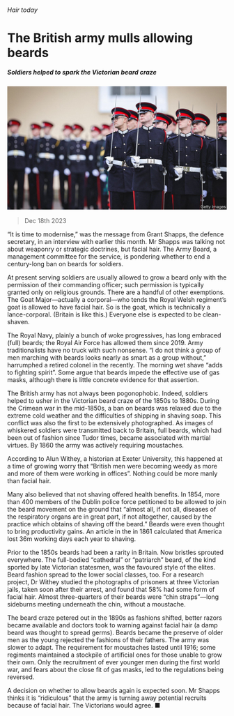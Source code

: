 ###### Hair today

# The British army mulls allowing beards 

##### Soldiers helped to spark the Victorian beard craze 

![image](images/20231223_BRP501.jpg) 

> Dec 18th 2023 

“It is time to modernise,” was the message from Grant Shapps, the defence secretary, in an interview with  earlier this month. Mr Shapps was talking not about weaponry or strategic doctrines, but facial hair. The Army Board, a management committee for the service, is pondering whether to end a century-long ban on beards for soldiers. 

At present serving soldiers are usually allowed to grow a beard only with the permission of their commanding officer; such permission is typically granted only on religious grounds. There are a handful of other exemptions. The Goat Major—actually a corporal—who tends the Royal Welsh regiment’s goat is allowed to have facial hair. So is the goat, which is technically a lance-corporal. (Britain is like this.) Everyone else is expected to be clean-shaven. 

The Royal Navy, plainly a bunch of woke progressives, has long embraced (full) beards; the Royal Air Force has allowed them since 2019. Army traditionalists have no truck with such nonsense. “I do not think a group of men marching with beards looks nearly as smart as a group without,” harrumphed a retired colonel in the  recently. The morning wet shave “adds to fighting spirit”. Some argue that beards impede the effective use of gas masks, although there is little concrete evidence for that assertion.

The British army has not always been pogonophobic. Indeed, soldiers helped to usher in the Victorian beard craze of the 1850s to 1880s. During the Crimean war in the mid-1850s, a ban on beards was relaxed due to the extreme cold weather and the difficulties of shipping in shaving soap. This conflict was also the first to be extensively photographed. As images of whiskered soldiers were transmitted back to Britain, full beards, which had been out of fashion since Tudor times, became associated with martial virtues. By 1860 the army was actively requiring moustaches.

According to Alun Withey, a historian at Exeter University, this happened at a time of growing worry that “British men were becoming weedy as more and more of them were working in offices”. Nothing could be more manly than facial hair.

Many also believed that not shaving offered health benefits. In 1854, more than 400 members of the Dublin police force petitioned to be allowed to join the beard movement on the ground that “almost all, if not all, diseases of the respiratory organs are in great part, if not altogether, caused by the practice which obtains of shaving off the beard.” Beards were even thought to bring productivity gains. An article in the  in 1861 calculated that America lost 36m working days each year to shaving. 

Prior to the 1850s beards had been a rarity in Britain. Now bristles sprouted everywhere. The full-bodied “cathedral” or “patriarch” beard, of the kind sported by late Victorian statesmen, was the favoured style of the elites. Beard fashion spread to the lower social classes, too. For a research project, Dr Withey studied the photographs of prisoners at three Victorian jails, taken soon after their arrest, and found that 58% had some form of facial hair. Almost three-quarters of their beards were “chin straps”—long sideburns meeting underneath the chin, without a moustache. 

The beard craze petered out in the 1890s as fashions shifted, better razors became available and doctors took to warning against facial hair (a damp beard was thought to spread germs). Beards became the preserve of older men as the young rejected the fashions of their fathers. The army was slower to adapt. The requirement for moustaches lasted until 1916; some regiments maintained a stockpile of artificial ones for those unable to grow their own. Only the recruitment of ever younger men during the first world war, and fears about the close fit of gas masks, led to the regulations being reversed.

A decision on whether to allow beards again is expected soon. Mr Shapps thinks it is “ridiculous” that the army is turning away potential recruits because of facial hair. The Victorians would agree. ■



